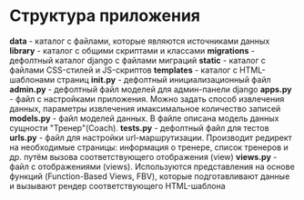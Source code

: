 # Структура приложения
**data** - каталог с файлами, которые являются источниками данных
**library** - каталог с общими скриптами и классами
**migrations** - дефолтный каталог django с файлами миграций
**static** - каталог с файлами CSS-стилей и JS-скриптов
**templates** - каталог с HTML-шаблонами страниц
**__init__.py** - дефолтный инициализационный файл
**admin.py** - дефолтный файл моделей для админ-панели django
**apps.py** - файл с настройками приложения. Можно задать способ извлечения данных, параметры извлечения имаксимальное количество записей
**models.py** - файл моделей данных. В файле описана модель данных сущности "Тренер"(Coach).
**tests.py** - дефолтный файл для тестов
**urls.py** - файл для настройки url-маршрутизации. Производит редирект на необходимые страницы: информация о тренере, список тренеров и др. путём вызова соответствующего отображения (view)
**views.py** - файл с отображениями (views). Используются представления на основе функций (Function-Based Views, FBV), которые подготавливают данные и вызывают рендер соответствующего HTML-шаблона
